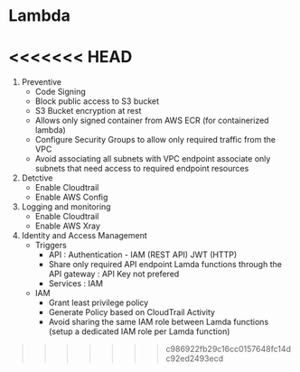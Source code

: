 # Lambda

<<<<<<< HEAD
=======
1. Preventive
    * Code Signing
    * Block public access to S3 bucket
    * S3 Bucket encryption at rest
    * Allows only signed container from AWS ECR (for containerized lambda)
    * Configure Security Groups to allow only required traffic from the VPC
    * Avoid associating all subnets with VPC endpoint associate only subnets that need access to required endpoint resources 
2. Detctive
    * Enable Cloudtrail
    * Enable AWS Config
3. Logging and monitoring
    * Enable Cloudtrail
    * Enable AWS Xray
4. Identity and Access Management
    * Triggers
        - API : Authentication - IAM (REST API) JWT (HTTP)
        - Share only required API endpoint Lamda functions through the API gateway 
              : API Key not prefered
        - Services : IAM
    * IAM 
        - Grant least privilege policy
        - Generate Policy based on
CloudTrail Activity
        - Avoid sharing the same IAM role between Lamda functions (setup a dedicated IAM role per Lamda function)
>>>>>>> c986922fb29c16cc0157648fc14dc92ed2493ecd
